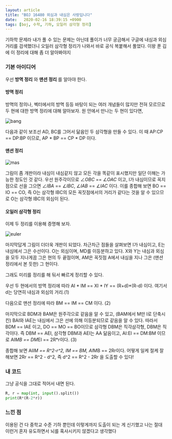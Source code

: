 ```yaml
---
layout: article
title: "BOJ 16480 외심과 내심은 사랑입니다"
date:   2020-02-16 18:39:15 +0900
tags: [boj, 수학, 기하, 오일러 삼각형 정리]
---
```

기하학 문제라 내가 풀 수 있는 문제는 아닌데 풀이가 너무 궁금해서 구글에 내심과 외심 거리를 검색했더니 오일러 삼각형 정리가 나와서 바로 공식 복붙해서 풀었다. 이왕 푼 김에 이 정리에 대해 좀 더 알아봐야지

### 기본 아이디어
우선 __방멱 정리__ 와 __맨션 정리__ 를 알아야 한다.

#### 방멱 정리
방멱의 정의나, 벡터에서의 방멱 등등 바탕이 되는 여러 개념들이 많지만 전혀 모르므로 두 현에 대한 방멱 정리에 대해 알아보자. 원 안에서 만나는 두 현이 있다면,

![bang](https://user-images.githubusercontent.com/52979311/74602769-b7d7cb00-50ef-11ea-8708-10a9a21b6504.PNG)

다음과 같이 보조선 AD, BC를 그어서 닮음인 두 삼각형을 만들 수 있다. 이 때 AP:CP == DP:BP 이므로, AP * BP == CP * DP 이다.

#### 맨션 정리
![mas](https://user-images.githubusercontent.com/52979311/74603099-384bfb00-50f3-11ea-9e7d-472317d83bb3.PNG)

그림이 좀 개판이라 내심이 내심같지 않고 모든 각을 똑같이 표시했지만 일단 이해는 가능한 정도인 것 같다. 우선 원주각이므로 $\angle OBC$ == $\angle OAC$ 이고, I가 내심이므로 꼭지점으로 선을 그으면 $\angle IBA$ == $\angle IBC$, $\angle IAB$ == $\angle IAC$ 이다. 이를 종합해 보면 BO == IO == CO, 즉 O는 삼각형 IBC의 모든 꼭짓점에서의 거리가 같다는 것을 알 수 있으므로 O는 삼각형 IBC의 외심이 된다.

#### 오일러 삼각형 정리

이제 두 정리를 이용해 증명해 보자.

![euler](https://user-images.githubusercontent.com/52979311/74603419-a9d97880-50f6-11ea-845d-580e0f9763a5.PNG)

마지막답게 그림이 더더욱 개판이 되었다. 차근차근 점들을 살펴보면 I가 내심이고, E는 내심에서 그은 수선이다. O는 외심이며, MD를 이등분하고 있다. X와 Y는 내심과 외심을 모두 지나게끔 그은 현의 두 끝점이며, AM은 꼭짓점 A에서 내심을 지나 그은 (맨션 정리에서 본 듯한) 그 현이다.

그래도 미리를 정리를 해 둬서 빠르게 정리할 수 있다.

우선 두 현에서의 방멱 정리에 따라 AI * IM == XI * IY == (R+d)*(R-d) 이다. 여기서 d는 당연히 내심과 외심의 거리.(1)

다음으로 맨션 정리에 따라 BM == IM == CM 이다. (2)

마지막으로 BDM과 BAM은 원주각으로 같음을 알 수 있고, (BAM에서 M만 I로 단축시킨) BAI와 IAE는 내심에서 그은 선에 의해 이등분되므로 같음을 알 수 있다. 따라서 BDM == IAE 이고, DO == MO == BO이므로 삼각형 DBM은 직각삼각형, DBM은 직각이다. 즉 DBM == AEI, 삼각형 DBM과 AEI는 AA 닮음이고, AI:EI == DM:BM 이므로 AI*MB == DM*EI == 2R*r이다. (3)

종합해 보면 AI*IM == R^2-r^2, IM == BM, AI*MB == 2Rr이다. 어떻게 일케 절케 잘 해보면 2Rr == R^2 - d^2, 즉 d^2 == R^2 - 2Rr 을 도출할 수 있다!

### 내 코드
그냥 공식을 그대로 적어서 내면 된다.
~~~python
R, r = map(int, input().split())
print(R*(R-2*r))
~~~

### 느낀 점
이용된 건 다 중학교 수준 기하 뿐인데 이렇게까지 도출이 되는 게 신기했고 나는 절대 이런거 혼자 유도하면서 뇌를 혹사시키지 않겠다고 생각했다
